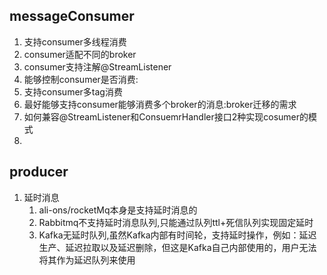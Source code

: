 ## messageConsumer
1. 支持consumer多线程消费
2. consumer适配不同的broker
3. consumer支持注解@StreamListener
4. 能够控制consumer是否消费:
5. 支持consumer多tag消费
6. 最好能够支持consumer能够消费多个broker的消息:broker迁移的需求
7. 如何兼容@StreamListener和ConsuemrHandler接口2种实现cosumer的模式
8. 


## producer 
1. 延时消息
   1. ali-ons/rocketMq本身是支持延时消息的
   2. Rabbitmq不支持延时消息队列,只能通过队列ttl+死信队列实现固定延时
   3. Kafka无延时队列,虽然Kafka内部有时间轮，支持延时操作，例如：延迟生产、延迟拉取以及延迟删除，但这是Kafka自己内部使用的，用户无法将其作为延迟队列来使用